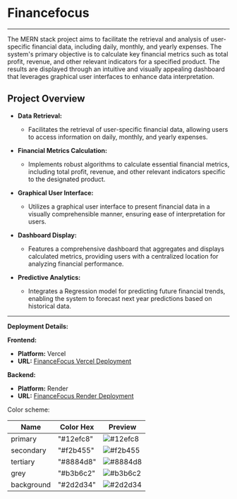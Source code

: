 # Financefocus


---

The MERN stack project aims to facilitate the retrieval and analysis of user-specific financial data, including daily, monthly, and yearly expenses. The system's primary objective is to calculate key financial metrics such as total profit, revenue, and other relevant indicators for a specified product. The results are displayed through an intuitive and visually appealing dashboard that leverages graphical user interfaces to enhance data interpretation.




## Project Overview

- **Data Retrieval:**
  - Facilitates the retrieval of user-specific financial data, allowing users to access information on daily, monthly, and yearly expenses.

- **Financial Metrics Calculation:**
  - Implements robust algorithms to calculate essential financial metrics, including total profit, revenue, and other relevant indicators specific to the designated product.

- **Graphical User Interface:**
  - Utilizes a graphical user interface to present financial data in a visually comprehensible manner, ensuring ease of interpretation for users.

- **Dashboard Display:**
  - Features a comprehensive dashboard that aggregates and displays calculated metrics, providing users with a centralized location for analyzing financial performance.

- **Predictive Analytics:**
  - Integrates a Regression model for predicting future financial trends, enabling the system to forecast next year predictions based on historical data.



---

**Deployment Details:**

**Frontend:**
- **Platform:** Vercel
- **URL:** [FinanceFocus Vercel Deployment](https://financefocus.vercel.app/)

**Backend:**
- **Platform:** Render
- **URL:** [FinanceFocus Render Deployment](https://financefocus.onrender.com)

Color scheme:
 
|   Name      | Color Hex  | Preview       |
|-------------|------------|---------------|
| primary     | "#12efc8"  | ![#12efc8](https://via.placeholder.com/15/12efc8/000000?text=+) |
| secondary   | "#f2b455"  | ![#f2b455](https://via.placeholder.com/15/f2b455/000000?text=+) |
| tertiary    | "#8884d8"  | ![#8884d8](https://via.placeholder.com/15/8884d8/000000?text=+) |
| grey        | "#b3b6c2"  | ![#b3b6c2](https://via.placeholder.com/15/b3b6c2/000000?text=+) |
| background  | "#2d2d34"  | ![#2d2d34](https://via.placeholder.com/15/2d2d34/000000?text=+) |
